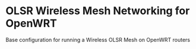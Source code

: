 # OLSR Wireless Mesh Networking for OpenWRT
Base configuration for running a Wireless OLSR Mesh on OpenWRT routers
